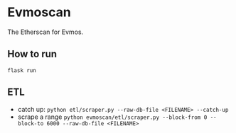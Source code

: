 # Evmoscan
The Etherscan for Evmos.

## How to run
```flask run```


## ETL
- catch up: `python etl/scraper.py --raw-db-file <FILENAME> --catch-up`
- scrape a range `python evmoscan/etl/scraper.py --block-from 0 --block-to 6000 --raw-db-file <FILENAME>`